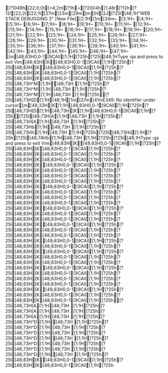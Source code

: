 [?1049h[22;0;0t[>4;2m[?1h=[?2004h[1;48r[?12h[?12l[22;2t[22;1t[27m[23m[29m[m[H[2J[?25l[48;1H"WEB STACK DEBUGGING 3" [New File][2;1H[1m[34m~                                                                                                   [3;1H~                                                                                                   [4;1H~                                                                                                   [5;1H~                                                                                                   [6;1H~                                                                                                   [7;1H~                                                                                                   [8;1H~                                                                                                   [9;1H~                                                                                                   [10;1H~                                                                                                   [11;1H~                                                                                                   [12;1H~                                                                                                   [13;1H~                                                                                                   [14;1H~                                                                                                   [15;1H~                                                                                                   [16;1H~                                                                                                   [17;1H~                                                                                                   [18;1H~                                                                                                   [19;1H~                                                                                                   [20;1H~                                                                                                   [21;1H~                                                                                                   [22;1H~                                                                                                   [23;1H~                                                                                                   [24;1H~                                                                                                   [25;1H~                                                                                                   [26;1H~                                                                                                   [27;1H~                                                                                                   [28;1H~                                                                                                   [29;1H~                                                                                                   [30;1H~                                                                                                   [31;1H~                                                                                                   [32;1H~                                                                                                   [33;1H~                                                                                                   [34;1H~                                                                                                   [35;1H~                                                                                                   [36;1H~                                                                                                   [37;1H~                                                                                                   [38;1H~                                                                                                   [39;1H~                                                                                                   [40;1H~                                                                                                   [41;1H~                                                                                                   [42;1H~                                                                                                   [43;1H~                                                                                                   [44;1H~                                                                                                   [45;1H~                                                                                                   [46;1H~                                                                                                   [47;1H~                                                                                                   [m[48;83H0,0-1[9CAll[1;1H[?25h[?25l[48;1HType  :qa  and press <Enter> to exit Vim[48;83H[K[48;83H0,0-1[9CAll[1;1H[?25h[?25l[48;83H[K[48;83H0,0-1[9CAll[1;1H[?25h[?25l[48;83H[K[48;83H0,0-1[9CAll[1;1H[?25h[?25l[48;83H[K[48;83H0,0-1[9CAll[1;1H[?25h[?25l[48;73H^M[1;1H[48;73H  [1;1H[?25h[?25l[48;73H^M[1;1H[48;73H  [1;1H[?25h[?25l[48;73H^M[1;1H[48;73H  [1;1H[?25h[?25l[48;73H[D[1;1H[48;1H[1m[37m[41mE349: No identifier under cursor[m[48;33H[K[1;1H[48;83H0,0-1[9CAll[1;1H[?25h[?25l[48;73H[D[1;1H[48;73H[K[1;1H[48;83H0,0-1[9CAll[1;1H[?25h[?25l[48;73H[A[1;1H[48;73H  [1;1H[?25h[?25l[48;73H[A[1;1H[48;73H  [1;1H[?25h[?25l[48;73Hb[1;1H[48;73H [1;1H[?25h[?25l[48;73Hh[1;1H[48;73H [1;1H[?25h[?25l[48;73Hd[1;1H[?25h[?25l[48;74Hb[1;1H[48;73H  [1;1H[?25h[?25l[48;1HType  :qa  and press <Enter> to exit Vim[48;83H[K[48;83H0,0-1[9CAll[1;1H[?25h[?25l[48;83H[K[48;83H0,0-1[9CAll[1;1H[?25h[?25l[48;83H[K[48;83H0,0-1[9CAll[1;1H[?25h[?25l[48;83H[K[48;83H0,0-1[9CAll[1;1H[?25h[?25l[48;83H[K[48;83H0,0-1[9CAll[1;1H[?25h[?25l[48;83H[K[48;83H0,0-1[9CAll[1;1H[?25h[?25l[48;83H[K[48;83H0,0-1[9CAll[1;1H[?25h[?25l[48;83H[K[48;83H0,0-1[9CAll[1;1H[?25h[?25l[48;83H[K[48;83H0,0-1[9CAll[1;1H[?25h[?25l[48;83H[K[48;83H0,0-1[9CAll[1;1H[?25h[?25l[48;83H[K[48;83H0,0-1[9CAll[1;1H[?25h[?25l[48;83H[K[48;83H0,0-1[9CAll[1;1H[?25h[?25l[48;83H[K[48;83H0,0-1[9CAll[1;1H[?25h[?25l[48;83H[K[48;83H0,0-1[9CAll[1;1H[?25h[?25l[48;83H[K[48;83H0,0-1[9CAll[1;1H[?25h[?25l[48;83H[K[48;83H0,0-1[9CAll[1;1H[?25h[?25l[48;83H[K[48;83H0,0-1[9CAll[1;1H[?25h[?25l[48;83H[K[48;83H0,0-1[9CAll[1;1H[?25h[?25l[48;83H[K[48;83H0,0-1[9CAll[1;1H[?25h[?25l[48;83H[K[48;83H0,0-1[9CAll[1;1H[?25h[?25l[48;83H[K[48;83H0,0-1[9CAll[1;1H[?25h[?25l[48;83H[K[48;83H0,0-1[9CAll[1;1H[?25h[?25l[48;83H[K[48;83H0,0-1[9CAll[1;1H[?25h[?25l[48;83H[K[48;83H0,0-1[9CAll[1;1H[?25h[?25l[48;83H[K[48;83H0,0-1[9CAll[1;1H[?25h[?25l[48;83H[K[48;83H0,0-1[9CAll[1;1H[?25h[?25l[48;83H[K[48;83H0,0-1[9CAll[1;1H[?25h[?25l[48;83H[K[48;83H0,0-1[9CAll[1;1H[?25h[?25l[48;83H[K[48;83H0,0-1[9CAll[1;1H[?25h[?25l[48;83H[K[48;83H0,0-1[9CAll[1;1H[?25h[?25l[48;73H[A[1;1H[48;73H  [1;1H[?25h[?25l[48;73H[A[1;1H[48;73H  [1;1H[?25h[?25l[48;73H[A[1;1H[48;73H  [1;1H[?25h[?25l[48;73H^D[1;1H[48;73H  [1;1H[?25h[?25l[48;73H^D[1;1H[48;73H  [1;1H[?25h[?25l[48;73H^D[1;1H[48;73H  [1;1H[?25h[?25l[48;73H^D[1;1H[48;73H  [1;1H[?25h[?25l[48;73H^D[1;1H[48;73H  [1;1H[?25h[?25l[48;73H^D[1;1H[48;73H  [1;1H[?25h[?25l[48;73H^D[1;1H[48;73H  [1;1H[?25h[?25l[48;83H[K[48;83H0,0-1[9CAll[1;1H[?25h[?25l[48;83H[K[48;83H0,0-1[9CAll[1;1H[?25h